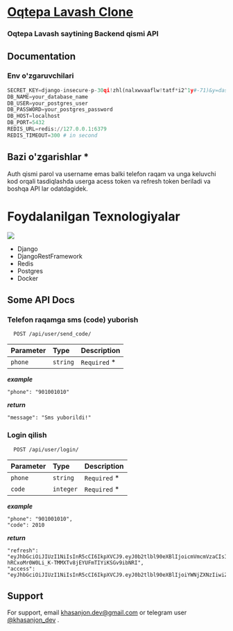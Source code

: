 
#  [Oqtepa Lavash Clone](https://oqtepalavash.uz/)

### Oqtepa Lavash saytining Backend qismi API
## Documentation

### Env o'zgaruvchilari
```python
SECRET_KEY=django-insecure-p-30qi!zhl(nalxwvaaflw!tatf*i2^1y#-71)&y=dasfds=3b
DB_NAME=your_database_name
DB_USER=your_postgres_user
DB_PASSWORD=your_postgres_password
DB_HOST=localhost
DB_PORT=5432
REDIS_URL=redis://127.0.0.1:6379
REDIS_TIMEOUT=300 # in second
```
## Bazi o'zgarishlar *
Auth qismi parol va username emas balki telefon raqam va unga keluvchi kod orqali tasdiqlashda userga acess token va refresh token beriladi va boshqa API lar odatdagidek.

# Foydalanilgan Texnologiyalar

<p>
  <a>
    <img src="https://skillicons.dev/icons?i=python,django,docker,postgres,redis, Postman" />
  </a>
</p>

* Django
* DjangoRestFramework
* Redis
* Postgres
* Docker
## Some API Docs 

### Telefon raqamga sms (code) yuborish 

```http
  POST /api/user/send_code/
```

| Parameter | Type     | Description                |
| :-------- | :------- | :------------------------- |
| `phone` | `string` | `Required` * |

*__example__*
      
    "phone": "901001010"


*__return__*

    "message": "Sms yuborildi!"

### Login qilish

```http
  POST /api/user/login/
```

| Parameter | Type     | Description                       |
| :-------- | :------- | :-------------------------------- |
| `phone`      | `string` | `Required` * |
| `code`      | `integer` | `Required` * |

*__example__*


    "phone": "901001010",  
    "code": 2010


*__return__*

    "refresh": "eyJhbGciOiJIUzI1NiIsInR5cCI6IkpXVCJ9.eyJ0b2tlbl90eXBlIjoicmVmcmVzaCIsImV4cCI6MTY5NjEyNjkxOCwiaWF0IjoxNjk1ODY3NzE4LCJqdGkiOiJmODBiMzNmM2E3NjA0YWQ4OWNlY2U5ZTAzNDZhNTU1ZCIsInVzZXJfaWQiOjF9.-hRCxoMr0W0Li_K-TMMXTv8jEYUFmTIYiKSGv9ibNRI",
    "access": "eyJhbGciOiJIUzI1NiIsInR5cCI6IkpXVCJ9.eyJ0b2tlbl90eXBlIjoiYWNjZXNzIiwiZXhwIjoxNjk1OTEwOTE4LCJpYXQiOjE2OTU4Njc3MTgsImp0aSI6ImQwM2Y2MmVmODgxNjRlNGU4NTgwMDU4ODUxZmJlZWY3IiwidXNlcl9pZCI6MX0.Uy_WninfaNhKyBjWyUnSigfCiJF3cxdkL6o5_UAGExg"
## Support

For support, email khasanjon.dev@gmail.com or telegram user [@khasanjon_dev](https://t.me/khasanjon_dev) .


